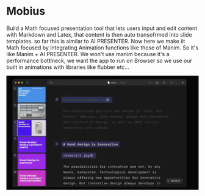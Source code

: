 # Mobius
Build a Math focused presentation tool that lets users input and edit content with Markdown
and Latex, that content is then auto transofrmed into slide templates.
so far this is similar to AI PRESENTER. Now here we make iit Math focused by integrating
Animation functions like those of Manim. So it's like Manim + AI PRESENTER.
We won't use manim because it's a performance bottlneck, we want the app to run on Browser so we
use our built in animations with libraries like flubber etc...

![alt text](assets/image.png)
